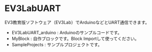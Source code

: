 # EV3LabUART
EV3教育版ソフトウェア（EV3Lab）でArduinoなどとUART通信できます。

 - EV3LabUART_arduino : Arduinoのサンプルコードです。
 - MyBlock : 自作ブロックです。Block Importして使ってください。
 - SampleProjects : サンプルプロジェクトです。